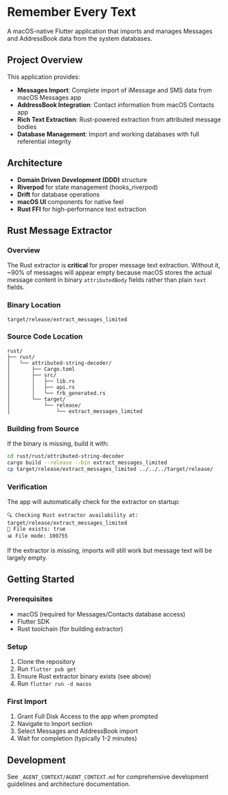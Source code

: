 # Remember Every Text

A macOS-native Flutter application that imports and manages Messages and AddressBook data from the system databases.

## Project Overview

This application provides:

- **Messages Import**: Complete import of iMessage and SMS data from macOS Messages app
- **AddressBook Integration**: Contact information from macOS Contacts app
- **Rich Text Extraction**: Rust-powered extraction from attributed message bodies
- **Database Management**: Import and working databases with full referential integrity

## Architecture

- **Domain Driven Development (DDD)** structure
- **Riverpod** for state management (hooks_riverpod)
- **Drift** for database operations
- **macOS UI** components for native feel
- **Rust FFI** for high-performance text extraction

## Rust Message Extractor

### Overview

The Rust extractor is **critical** for proper message text extraction. Without it, ~90% of messages will appear empty because macOS stores the actual message content in binary `attributedBody` fields rather than plain `text` fields.

### Binary Location

```
target/release/extract_messages_limited
```

### Source Code Location

```
rust/
├── rust/
│   └── attributed-string-decoder/
│       ├── Cargo.toml
│       ├── src/
│       │   ├── lib.rs
│       │   ├── api.rs
│       │   └── frb_generated.rs
│       └── target/
│           └── release/
│               └── extract_messages_limited
```

### Building from Source

If the binary is missing, build it with:

```bash
cd rust/rust/attributed-string-decoder
cargo build --release --bin extract_messages_limited
cp target/release/extract_messages_limited ../../../target/release/
```

### Verification

The app will automatically check for the extractor on startup:

```
🔍 Checking Rust extractor availability at: target/release/extract_messages_limited
📁 File exists: true
📊 File mode: 100755
```

If the extractor is missing, imports will still work but message text will be largely empty.

## Getting Started

### Prerequisites

- macOS (required for Messages/Contacts database access)
- Flutter SDK
- Rust toolchain (for building extractor)

### Setup

1. Clone the repository
2. Run `flutter pub get`
3. Ensure Rust extractor binary exists (see above)
4. Run `flutter run -d macos`

### First Import

1. Grant Full Disk Access to the app when prompted
2. Navigate to Import section
3. Select Messages and AddressBook import
4. Wait for completion (typically 1-2 minutes)

## Development

See `_AGENT_CONTEXT/AGENT_CONTEXT.md` for comprehensive development guidelines and architecture documentation.
